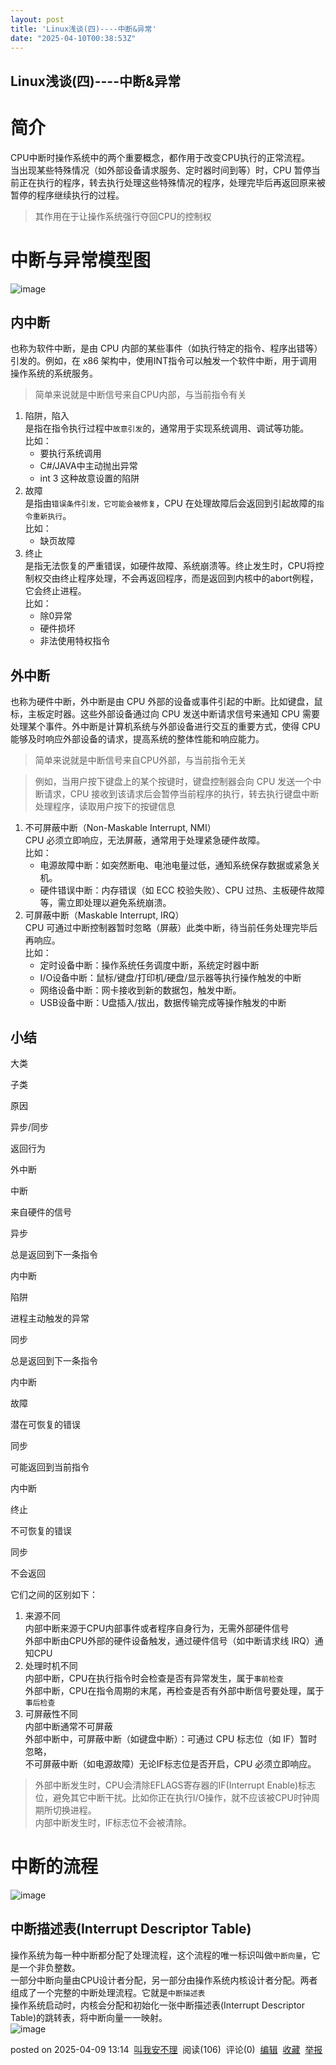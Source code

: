 ```yaml
---
layout: post
title: 'Linux浅谈(四)----中断&异常'
date: "2025-04-10T00:38:53Z"
---
```

Linux浅谈(四)----中断&异常
-------------------

简介
==

CPU中断时操作系统中的两个重要概念，都作用于改变CPU执行的正常流程。  
当出现某些特殊情况（如外部设备请求服务、定时器时间到等）时，CPU 暂停当前正在执行的程序，转去执行处理这些特殊情况的程序，处理完毕后再返回原来被暂停的程序继续执行的过程。

> 其作用在于让操作系统强行夺回CPU的控制权

中断与异常模型图
========

![image](https://img2024.cnblogs.com/blog/1084317/202504/1084317-20250409113505871-1985540938.png)

内中断
---

也称为软件中断，是由 CPU 内部的某些事件（如执行特定的指令、程序出错等）引发的。例如，在 x86 架构中，使用INT指令可以触发一个软件中断，用于调用操作系统的系统服务。

> 简单来说就是中断信号来自CPU内部，与当前指令有关

1.  陷阱，陷入  
    是指在指令执行过程中`故意引发`的，通常用于实现系统调用、调试等功能。  
    比如：
    *   要执行系统调用
    *   C#/JAVA中主动抛出异常
    *   int 3 这种故意设置的陷阱
2.  故障  
    是指由`错误条件引发，它可能会被修复`，CPU 在处理故障后会返回到引起故障的`指令重新执行`。  
    比如：
    *   缺页故障
3.  终止  
    是指无法恢复的严重错误，如硬件故障、系统崩溃等。终止发生时，CPU将控制权交由终止程序处理，不会再返回程序，而是返回到内核中的abort例程，它会终止进程。  
    比如：
    *   除0异常
    *   硬件损坏
    *   非法使用特权指令

外中断
---

也称为硬件中断，外中断是由 CPU 外部的设备或事件引起的中断。比如键盘，鼠标，主板定时器。这些外部设备通过向 CPU 发送中断请求信号来通知 CPU 需要处理某个事件。外中断是计算机系统与外部设备进行交互的重要方式，使得 CPU 能够及时响应外部设备的请求，提高系统的整体性能和响应能力。

> 简单来说就是中断信号来自CPU外部，与当前指令无关

> 例如，当用户按下键盘上的某个按键时，键盘控制器会向 CPU 发送一个中断请求，CPU 接收到该请求后会暂停当前程序的执行，转去执行键盘中断处理程序，读取用户按下的按键信息

1.  不可屏蔽中断（Non-Maskable Interrupt, NMI）  
    CPU 必须立即响应，无法屏蔽，通常用于处理紧急硬件故障。  
    比如：
    *   电源故障中断：如突然断电、电池电量过低，通知系统保存数据或紧急关机。
    *   硬件错误中断：内存错误（如 ECC 校验失败）、CPU 过热、主板硬件故障等，需立即处理以避免系统崩溃。
2.  可屏蔽中断（Maskable Interrupt, IRQ）  
    CPU 可通过中断控制器暂时忽略（屏蔽）此类中断，待当前任务处理完毕后再响应。  
    比如：
    *   定时设备中断：操作系统任务调度中断，系统定时器中断
    *   I/O设备中断：鼠标/键盘/打印机/硬盘/显示器等执行操作触发的中断
    *   网络设备中断：网卡接收到新的数据包，触发中断。
    *   USB设备中断：U盘插入/拔出，数据传输完成等操作触发的中断

小结
--

大类

子类

原因

异步/同步

返回行为

外中断

中断

来自硬件的信号

异步

总是返回到下一条指令

内中断

陷阱

进程主动触发的异常

同步

总是返回到下一条指令

内中断

故障

潜在可恢复的错误

同步

可能返回到当前指令

内中断

终止

不可恢复的错误

同步

不会返回

它们之间的区别如下：

1.  来源不同  
    内部中断来源于CPU内部事件或者程序自身行为，无需外部硬件信号  
    外部中断由CPU外部的硬件设备触发，通过硬件信号（如中断请求线 IRQ）通知CPU
2.  处理时机不同  
    内部中断，CPU在执行指令时会检查是否有异常发生，属于`事前检查`  
    外部中断，CPU在指令周期的末尾，再检查是否有外部中断信号要处理，属于`事后检查`
3.  可屏蔽性不同  
    内部中断通常不可屏蔽  
    外部中断中，可屏蔽中断（如键盘中断）：可通过 CPU 标志位（如 IF）暂时忽略，  
    不可屏蔽中断（如电源故障）无论IF标志位是否开启，CPU 必须立即响应。

> 外部中断发生时，CPU会清除EFLAGS寄存器的IF(Interrupt Enable)标志位，避免其它中断干扰。比如你正在执行I/O操作，就不应该被CPU时钟周期所切换进程。  
> 内部中断发生时，IF标志位不会被清除。

中断的流程
=====

![image](https://img2024.cnblogs.com/blog/1084317/202504/1084317-20250409130515326-1312764056.png)

中断描述表(Interrupt Descriptor Table)
---------------------------------

操作系统为每一种中断都分配了处理流程，这个流程的唯一标识叫做`中断向量`，它是一个非负整数。  
一部分中断向量由CPU设计者分配，另一部分由操作系统内核设计者分配。两者组成了一个完整的中断处理流程。它就是`中断描述表`  
操作系统启动时，内核会分配和初始化一张中断描述表(Interrupt Descriptor Table)的跳转表，将中断向量一一映射。  
![image](https://img2024.cnblogs.com/blog/1084317/202504/1084317-20250409123745622-1374915728.png)

posted on 2025-04-09 13:14  [叫我安不理](https://www.cnblogs.com/lmy5215006)  阅读(106)  评论(0)  [编辑](https://i.cnblogs.com/EditPosts.aspx?postid=18816120)  [收藏](javascript:void\(0\))  [举报](javascript:void\(0\))